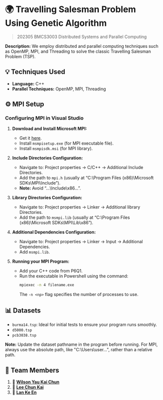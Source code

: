 # 🌍 Travelling Salesman Problem Using Genetic Algorithm

> 202305 BMCS3003 Distributed Systems and Parallel Computing

**Description:** We employ distributed and parallel computing techniques such as OpenMP, MPI, and Threading to solve the classic Travelling Salesman Problem (TSP).

## 💡 Techniques Used
- **Language:** C++
- **Parallel Techniques:** OpenMP, MPI, Threading

## ⚙️ MPI Setup

### Configuring MPI in Visual Studio

1. **Download and Install Microsoft MPI:** 
   - Get it [here](https://www.microsoft.com/en-us/download/details.aspx?id=57467).
   - Install `msmpisetup.exe` (for MPI executable file).
   - Install `msmpisdk.msi` (for MPI library).

2. **Include Directories Configuration:**
   - Navigate to: Project properties → C/C++ → Additional Include Directories.
   - Add the path to `mpi.h` (usually at “C:\Program Files (x86)\Microsoft SDKs\MPI\Include”).
   - **Note:** Avoid “...\Include\x86...”.

3. **Library Directories Configuration:**
   - Navigate to: Project properties → Linker → Additional library Directories.
   - Add the path to `msmpi.lib` (usually at “C:\Program Files (x86)\Microsoft SDKs\MPI\Lib\x86”).

4. **Additional Dependencies Configuration:**
   - Navigate to: Project properties → Linker → Input → Additional Dependencies.
   - Add `msmpi.lib`.

5. **Running your MPI Program:**
   - Add your C++ code from P6Q1.
   - Run the executable in Powershell using the command:
     ```bash
     mpiexec -n 4 filename.exe
     ```
     The `-n <np>` flag specifies the number of processes to use.

## 📊 Datasets

- `burma14.tsp`: Ideal for initial tests to ensure your program runs smoothly.
- `d5000.tsp`
- `pcb3038.tsp`

**Note:** Update the dataset pathname in the program before running. For MPI, always use the absolute path, like "C:\\Users\user\...", rather than a relative path.

## 🚀 Team Members

1. 🚀 **[Wilson Yau Kai Chun](https://github.com/wilsonyau02)**
2. 🍌 **[Lee Chun Kai](https://github.com/BananaKing123)**
3. 🦖 **[Lan Ke En](https://github.com/error323dino)** 
